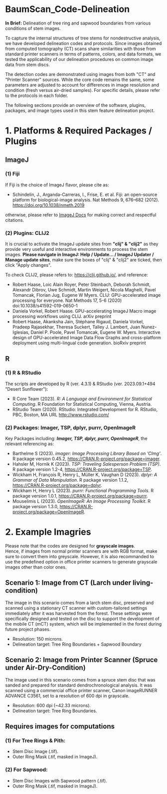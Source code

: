 # BaumScan_Code-Delineation

**In Brief:** Delineation of tree ring and sapwood boundaries from various conditions of stem images.  

To capture the internal structures of tree stems for nondestructive analysis, we have developed delineation codes and protocols. Since images obtained from computed tomography (CT) scans share similarities with those from standard printer scanners in terms of patterns, colors, and data formats, we tested the applicability of our delineation procedures on common image data from stem discs.  

The detection codes are demonstrated using images from both "CT" and "Printer Scanner" sources. While the core code remains the same, some parameters are adjusted to account for differences in image resolution and condition (fresh versus air-dried samples). For specific details, please refer to the protocols in each folder.  

The following sections provide an overview of the software, plugins, packages, and image types used in this stem feature delineation project.  

# 1. Platforms & Required Packages / Plugins
## ImageJ  
### (1) Fiji
If Fiji is the choice of ImageJ flavor, please cite as:  
- Schindelin, J., Arganda-Carreras, I., Frise, E. et al. Fiji: an open-source platform for biological-image analysis. Nat Methods 9, 676–682 (2012). https://doi.org/10.1038/nmeth.2019  

otherwise, please refer to [ImageJ Docs](https://imagej.net/contribute/citing) for making correct and respectful citations.  

### (2) Plugins: CLIJ2
It is crucial to activate the ImageJ update sites from **"clij" & "clij2"** as they provide very useful and interactive environments to process the stem images.
**Please navigate in ImageJ: Help / Update... / ImageJ Updater / Manage update sites**, make sure the boxes of "clij" & "clij2" are ticked, then click "Apply changes".  

To check CLIJ2, please refers to: <https://clij.github.io/>, and reference:  
- Robert Haase, Loic Alain Royer, Peter Steinbach, Deborah Schmidt, Alexandr Dibrov, Uwe Schmidt, Martin Weigert, Nicola Maghelli, Pavel Tomancak, Florian Jug, Eugene W Myers. CLIJ: GPU-accelerated image processing for everyone. Nat Methods 17, 5-6 (2020) doi:10.1038/s41592-019-0650-1     
- Daniela Vorkel, Robert Haase. GPU-accelerating ImageJ Macro image processing workflows using CLIJ. arXiv preprint  
- Robert Haase, Akanksha Jain, Stéphane Rigaud, Daniela Vorkel, Pradeep Rajasekhar, Theresa Suckert, Talley J. Lambert, Juan Nunez-Iglesias, Daniel P. Poole, Pavel Tomancak, Eugene W. Myers. Interactive design of GPU-accelerated Image Data Flow Graphs and cross-platform deployment using multi-lingual code generation. bioRxiv preprint  

## R  
### (1) R & RStudio
The scripts are developed by R (ver. 4.3.1) & RStudio (ver. 2023.09.1+494 "Desert Sunflower"):  
- R Core Team (2023). _R: A Language and Environment for Statistical Computing_. R Foundation
  for Statistical Computing, Vienna, Austria.
- RStudio Team (2020). RStudio: Integrated Development for R. RStudio, PBC, Boston, MA URL http://www.rstudio.com/

### (2) Packages: Imager, TSP, dplyr, purrr, OpenImageR
Key Packages including: ***Imager, TSP, dplyr, purrr, OpenImageR***, the relevant referencing as:
- Barthelme S (2023). _imager: Image Processing Library Based on 'CImg'_. R package version
  0.45.2, <https://CRAN.R-project.org/package=imager>.
- Hahsler M, Hornik K (2023). _TSP: Traveling Salesperson Problem (TSP)_. R package version
  1.2-4, <https://CRAN.R-project.org/package=TSP>.
- Wickham H, François R, Henry L, Müller K, Vaughan D (2023). _dplyr: A Grammar of Data
  Manipulation_. R package version 1.1.2, <https://CRAN.R-project.org/package=dplyr>.
- Wickham H, Henry L (2023). _purrr: Functional Programming Tools_. R package version 1.0.1,
  <https://CRAN.R-project.org/package=purrr>.
- Mouselimis L (2023). _OpenImageR: An Image Processing Toolkit_. R package version 1.3.0,
  <https://CRAN.R-project.org/package=OpenImageR>.  

# 2. Example Imagries
Please note that the codes are designed for **grayscale images**.  
Hence, if images from normal printer scanners are with RGB format, make sure to convert them into greyscale. However, it is also recommanded to use the predefined option in office printer scanners to generate grayscale images other than color ones.  

## Scenario 1: Image from CT (Larch under living-condition)
The image in this scenario comes from a larch stem disc, preserved and scanned using a stationary CT scanner with custom-tailored settings immediately after it was harvested from the forest. 
These settings were specifically designed and tested on the disc to support the development of the mobile CT (mCT) system, which will be implemented in the forest during future project phases.  

- Resolution: 150 microns.
- Delineation target: Tree Ring Boundaries + Sapwood Boundary  

## Scenario 2: Image from Printer Scanner (Spruce under Air-Dry-Condition)
The image used in this scenario comes from a spruce stem disc that was sanded and prepared for standard dendrochronological analysis. 
It was scanned using a commercial office printer scanner, Canon imageRUNNER ADVANCE C3561, set to a resolution of 600 dpi in grayscale.  

- Resolution: 600 dpi (~42.33 microns).  
- Delineation target: Tree Ring Boundaries.  

## Requires images for computations
### (1) For Tree Rings & Pith:
- Stem Disc Image (.tif).  
- Outer Ring Mask (.tif, masked in ImageJ).  

### (2) For Sapwood:
- Stem Disc Images with Sapwood pattern (.tif).  
- Outer Ring Mask (.tif, masked in ImageJ).  
